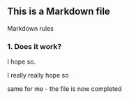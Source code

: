 ## This is a Markdown file

Markdown rules

### 1. Does it work?

I hope so. 

I really really hope so

same for me - the file is now completed
